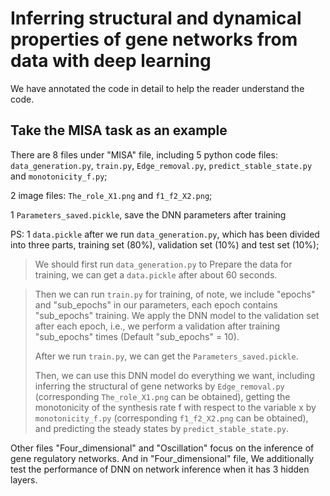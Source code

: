 # Inferring structural and dynamical properties of gene networks from data with deep learning

We have annotated the code in detail to help the reader understand the code.
## Take the MISA task as an example
There are 8 files under "MISA" file, including 
5 python code files: `data_generation.py`, `train.py`, `Edge_removal.py`, `predict_stable_state.py` and `monotonicity_f.py`;

2 image files: `The_role_X1.png` and `f1_f2_X2.png`;

1 `Parameters_saved.pickle`, save the DNN parameters after training

PS: 1 `data.pickle` after we run `data_generation.py`, which has been divided into three parts, training set (80%), validation set (10%) and test set (10%);

> We should first run `data_generation.py` to Prepare the data for training, we can get a `data.pickle` after about 60 seconds. 

> Then we can run `train.py` for training, of note, we include "epochs" and "sub_epochs" in our parameters, each epoch contains "sub_epochs" training. We apply the DNN model to the validation set after each epoch, i.e., we perform a validation after training "sub_epochs" times (Default "sub_epochs" = 10). 
> 
> After we run `train.py`, we can get the `Parameters_saved.pickle`.
> 
> Then, we can use this DNN model do everything we want, including inferring the structural of gene networks by `Edge_removal.py` (corresponding `The_role_X1.png` can be obtained), getting the monotonicity of the synthesis rate f with respect to the variable x by `monotonicity_f.py` (corresponding `f1_f2_X2.png` can be obtained), and predicting the steady states by  `predict_stable_state.py`.

Other files "Four_dimensional" and "Oscillation" focus on the inference of gene regulatory networks. And in "Four_dimensional" file, We additionally test the performance of DNN on network inference when it has 3 hidden layers.
